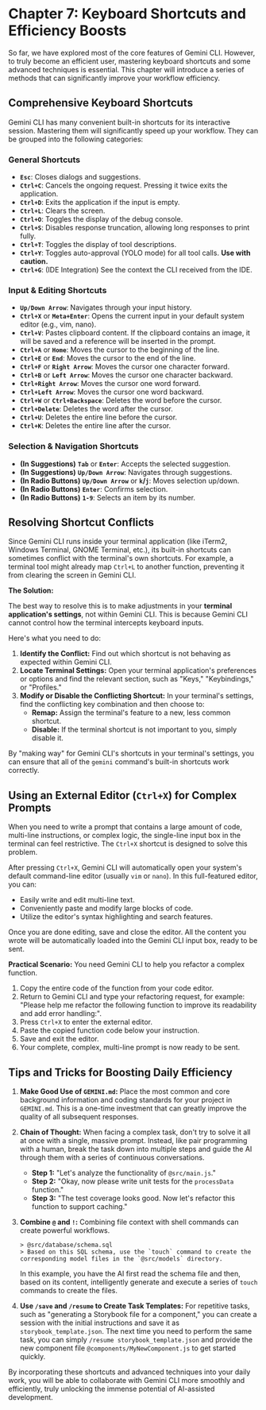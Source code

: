 # Chapter 7: Keyboard Shortcuts and Efficiency Boosts

So far, we have explored most of the core features of Gemini CLI. However, to truly become an efficient user, mastering keyboard shortcuts and some advanced techniques is essential. This chapter will introduce a series of methods that can significantly improve your workflow efficiency.

## Comprehensive Keyboard Shortcuts

Gemini CLI has many convenient built-in shortcuts for its interactive session. Mastering them will significantly speed up your workflow. They can be grouped into the following categories:

### General Shortcuts
- **`Esc`**: Closes dialogs and suggestions.
- **`Ctrl+C`**: Cancels the ongoing request. Pressing it twice exits the application.
- **`Ctrl+D`**: Exits the application if the input is empty.
- **`Ctrl+L`**: Clears the screen.
- **`Ctrl+O`**: Toggles the display of the debug console.
- **`Ctrl+S`**: Disables response truncation, allowing long responses to print fully.
- **`Ctrl+T`**: Toggles the display of tool descriptions.
- **`Ctrl+Y`**: Toggles auto-approval (YOLO mode) for all tool calls. **Use with caution.**
- **`Ctrl+G`**: (IDE Integration) See the context the CLI received from the IDE.

### Input & Editing Shortcuts
- **`Up/Down Arrow`**: Navigates through your input history.
- **`Ctrl+X`** or **`Meta+Enter`**: Opens the current input in your default system editor (e.g., vim, nano).
- **`Ctrl+V`**: Pastes clipboard content. If the clipboard contains an image, it will be saved and a reference will be inserted in the prompt.
- **`Ctrl+A`** or **`Home`**: Moves the cursor to the beginning of the line.
- **`Ctrl+E`** or **`End`**: Moves the cursor to the end of the line.
- **`Ctrl+F`** or **`Right Arrow`**: Moves the cursor one character forward.
- **`Ctrl+B`** or **`Left Arrow`**: Moves the cursor one character backward.
- **`Ctrl+Right Arrow`**: Moves the cursor one word forward.
- **`Ctrl+Left Arrow`**: Moves the cursor one word backward.
- **`Ctrl+W`** or **`Ctrl+Backspace`**: Deletes the word before the cursor.
- **`Ctrl+Delete`**: Deletes the word after the cursor.
- **`Ctrl+U`**: Deletes the entire line before the cursor.
- **`Ctrl+K`**: Deletes the entire line after the cursor.

### Selection & Navigation Shortcuts
- **(In Suggestions)** **`Tab`** or **`Enter`**: Accepts the selected suggestion.
- **(In Suggestions)** **`Up/Down Arrow`**: Navigates through suggestions.
- **(In Radio Buttons)** **`Up/Down Arrow`** or **`k`/`j`**: Moves selection up/down.
- **(In Radio Buttons)** **`Enter`**: Confirms selection.
- **(In Radio Buttons)** **`1-9`**: Selects an item by its number.

## Resolving Shortcut Conflicts

Since Gemini CLI runs inside your terminal application (like iTerm2, Windows Terminal, GNOME Terminal, etc.), its built-in shortcuts can sometimes conflict with the terminal's own shortcuts. For example, a terminal tool might already map `Ctrl+L` to another function, preventing it from clearing the screen in Gemini CLI.

**The Solution:**

The best way to resolve this is to make adjustments in your **terminal application's settings**, not within Gemini CLI. This is because Gemini CLI cannot control how the terminal intercepts keyboard inputs.

Here's what you need to do:
1.  **Identify the Conflict:** Find out which shortcut is not behaving as expected within Gemini CLI.
2.  **Locate Terminal Settings:** Open your terminal application's preferences or options and find the relevant section, such as "Keys," "Keybindings," or "Profiles."
3.  **Modify or Disable the Conflicting Shortcut:** In your terminal's settings, find the conflicting key combination and then choose to:
    *   **Remap:** Assign the terminal's feature to a new, less common shortcut.
    *   **Disable:** If the terminal shortcut is not important to you, simply disable it.

By "making way" for Gemini CLI's shortcuts in your terminal's settings, you can ensure that all of the `gemini` command's built-in shortcuts work correctly.

## Using an External Editor (`Ctrl+X`) for Complex Prompts

When you need to write a prompt that contains a large amount of code, multi-line instructions, or complex logic, the single-line input box in the terminal can feel restrictive. The `Ctrl+X` shortcut is designed to solve this problem.

After pressing `Ctrl+X`, Gemini CLI will automatically open your system's default command-line editor (usually `vim` or `nano`). In this full-featured editor, you can:
*   Easily write and edit multi-line text.
*   Conveniently paste and modify large blocks of code.
*   Utilize the editor's syntax highlighting and search features.

Once you are done editing, save and close the editor. All the content you wrote will be automatically loaded into the Gemini CLI input box, ready to be sent.

**Practical Scenario:**
You need Gemini CLI to help you refactor a complex function.
1.  Copy the entire code of the function from your code editor.
2.  Return to Gemini CLI and type your refactoring request, for example: "Please help me refactor the following function to improve its readability and add error handling:".
3.  Press `Ctrl+X` to enter the external editor.
4.  Paste the copied function code below your instruction.
5.  Save and exit the editor.
6.  Your complete, complex, multi-line prompt is now ready to be sent.

## Tips and Tricks for Boosting Daily Efficiency

1.  **Make Good Use of `GEMINI.md`:** Place the most common and core background information and coding standards for your project in `GEMINI.md`. This is a one-time investment that can greatly improve the quality of all subsequent responses.

2.  **Chain of Thought:** When facing a complex task, don't try to solve it all at once with a single, massive prompt. Instead, like pair programming with a human, break the task down into multiple steps and guide the AI through them with a series of continuous conversations.
    *   **Step 1:** "Let's analyze the functionality of `@src/main.js`."
    *   **Step 2:** "Okay, now please write unit tests for the `processData` function."
    *   **Step 3:** "The test coverage looks good. Now let's refactor this function to support caching."

3.  **Combine `@` and `!`:** Combining file context with shell commands can create powerful workflows.
    ```
    > @src/database/schema.sql
    > Based on this SQL schema, use the `touch` command to create the corresponding model files in the `@src/models` directory.
    ```
    In this example, you have the AI first read the schema file and then, based on its content, intelligently generate and execute a series of `touch` commands to create the files.

4.  **Use `/save` and `/resume` to Create Task Templates:** For repetitive tasks, such as "generating a Storybook file for a component," you can create a session with the initial instructions and save it as `storybook_template.json`. The next time you need to perform the same task, you can simply `/resume storybook_template.json` and provide the new component file `@components/MyNewComponent.js` to get started quickly.

By incorporating these shortcuts and advanced techniques into your daily work, you will be able to collaborate with Gemini CLI more smoothly and efficiently, truly unlocking the immense potential of AI-assisted development.
